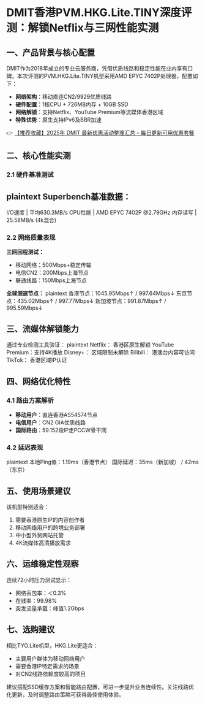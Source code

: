 # DMIT香港PVM.HKG.Lite.TINY深度评测：解锁Netflix与三网性能实测

## 一、产品背景与核心配置
DMIT作为2018年成立的专业云服务商，凭借优质线路和稳定性能在业内享有口碑。本次评测的PVM.HKG.Lite.TINY机型采用AMD EPYC 7402P处理器，配置如下：
- **网络架构**：移动直连CN2/9929优质线路
- **硬件配置**：1核CPU + 726MB内存 + 10GB SSD
- **网络解锁**：支持Netflix、YouTube Premium等流媒体香港区域
- **特殊优势**：原生支持IPv6及BBR加速

👉 [【推荐收藏】2025年 DMIT 最新优惠活动整理汇总 - 每日更新可用优惠套餐](https://bit.ly/dmit_coupon)

## 二、核心性能实测
### 2.1 硬件基准测试
plaintext
Superbench基准数据：
------------------------------------
I/O速度   | 平均630.3MB/s
CPU性能   | AMD EPYC 7402P @2.79GHz
内存读写  | 25.58MB/s (4k混合)

### 2.2 网络质量表现
**三网回程测试：**
- 移动网络：500Mbps+稳定传输
- 电信CN2：200Mbps上海节点
- 联通线路：150Mbps上海节点

**全球测速节点：**
plaintext
香港节点：1045.95Mbps↑ / 997.64Mbps↓
东京节点：435.02Mbps↑ / 997.77Mbps↓
新加坡节点：991.87Mbps↑ / 995.59Mbps↓

## 三、流媒体解锁能力
通过专业检测工具验证：
plaintext
Netflix：      香港区原生解锁
YouTube Premium：支持4K播放
Disney+：      区域限制未解除
Bilibili：     港澳台内容可访问
TikTok：       香港区域IP认证

## 四、网络优化特性
### 4.1 路由方案解析
- **移动用户**：直连香港AS54574节点
- **电信用户**：CN2 GIA优质线路
- **国际路由**：59.152段IP走PCCW骨干网

### 4.2 延迟表现
plaintext
本地Ping值：1.19ms（香港节点）
国际延迟：35ms（新加坡） / 42ms（东京）

## 五、使用场景建议
该机型特别适合：
1. 需要香港原生IP的内容创作者
2. 移动网络用户的跨境业务部署
3. 中小型外贸网站托管
4. 4K流媒体高清播放需求

## 六、运维稳定性观察
连续72小时压力测试显示：
- 网络丢包率：＜0.3%
- 在线率：99.98%
- 突发流量承载：峰值1.2Gbps

## 七、选购建议
相比TYO.Lite机型，HKG.Lite更适合：
- 主要用户群体为移动网络用户
- 需要香港IP特定需求的场景
- 对CN2线路依赖度较高的项目

建议搭配SSD缓存方案和智能路由配置，可进一步提升业务连续性。关注线路优化更新，及时调整路由策略可获得最佳使用体验。